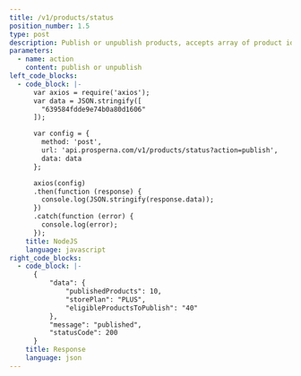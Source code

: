 ```yaml
---
title: /v1/products/status
position_number: 1.5
type: post
description: Publish or unpublish products, accepts array of product id
parameters:
  - name: action
    content: publish or unpublish
left_code_blocks:
  - code_block: |-
      var axios = require('axios');
      var data = JSON.stringify([
        "639584fdde9e74b0a80d1606"
      ]);

      var config = {
        method: 'post',
        url: 'api.prosperna.com/v1/products/status?action=publish',
        data: data
      };

      axios(config)
      .then(function (response) {
        console.log(JSON.stringify(response.data));
      })
      .catch(function (error) {
        console.log(error);
      });
    title: NodeJS
    language: javascript
right_code_blocks:
  - code_block: |-
      {
          "data": {
              "publishedProducts": 10,
              "storePlan": "PLUS",
              "eligibleProductsToPublish": "40"
          },
          "message": "published",
          "statusCode": 200
      }
    title: Response
    language: json
---
```


